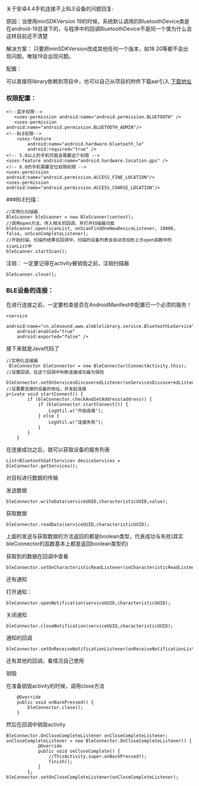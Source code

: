 关于安卓4.4手机连接不上BLE设备的问题回复:

原因：当使用minSDKVersion 19的时候，系统默认调用的BluetoothDevice类是在android-19目录下的，与程序中的回调BluetoothDevice不是同一个类为什么会这样目前还不清楚

解决方案：
只要把minSDKVersion改成其他任何一个版本，如18 20等都不会出现问题。唯独19会出现问题。


配置：

可以直接将library依赖到项目中，也可以自己从项目的附件下载aar引入
[下载地址](https://git.oschina.net/sscl/BleSample/attach_files)


###  权限配置：
```
<!--蓝牙权限-->
   <uses-permission android:name="android.permission.BLUETOOTH" />
   <uses-permission android:name="android.permission.BLUETOOTH_ADMIN"/>
<!--BLE权限-->
    <uses-feature
        android:name="android.hardware.bluetooth_le"
        android:required="true" />
<!-- 5.0以上的手机可能会需要这个权限 -->
<uses-feature android:name="android.hardware.location.gps" />
<!-- 6.0的手机需要定位权限权限 -->
<uses-permission android:name="android.permission.ACCESS_FINE_LOCATION"/>
<uses-permission android:name="android.permission.ACCESS_COARSE_LOCATION"/>
```
###BLE扫描：
```
//实例化扫描器
BleScanner bleScanner = new BleScanner(context);
//调用open方法，传入相关的回调，并打开扫描器功能
bleScanner.open(scanList, onScanFindOneNewDeviceListener, 10000, false, onScanCompleteListener);
//开始扫描，扫描的结果在回调中，扫描的设备列表会自动添加到上方open函数中的scanList中
bleScanner.startScan();
```

注销：
一定要记得在activity被销毁之前，注销扫描器

```
bleScanner.close();
```

### BLE设备的连接：

在进行连接之前，一定要检查是否在AndroidManifest中配置已一个必须的服务！

``` 
<service
    android:name="cn.almsound.www.almblelibrary.service.BluetoothLeService"
    android:enabled="true"
    android:exported="false" />

``` 
接下来就是Java代码了

```
//实例化连接器
 BleConnector bleConnector = new BleConnector(ConnectActivity.this);
//设置回调，在这个回调中判断连接成功最为保险
 bleConnector.setOnServicesDiscoveredListener(onServicesDiscoveredListener);
//设置要连接的设备的地址，并发起连接
private void startConnect() {
        if (bleConnector.checkAndSetAddress(address)) {
            if (bleConnector.startConnect()) {
                LogUtil.w("开始连接");    
            } else {
                LogUtil.w("连接失败");              
            }
        }
    }
```

在连接成功之后，就可以获取设备的服务列表
```
List<BluetoothGattService> deviceServices = bleConnector.getServices();
```

对目标进行数据的传输

发送数据
```
bleConnector.writeData(serviceUUID,characteristicUUID,value);
```

获取数据
```
bleConnector.readData(serviceUUID,characteristicUUID);
```

上面的发送与获取数据的方法返回的都是boolean类型，代表成功与失败(其实bleConnector的函数基本上都是返回boolean类型的)

获取到的数据在回调中查看
```
bleConnector.setOnCharacteristicReadListener(onCharacteristicReadListener);
```

还有通知

打开通知：
```
bleConnector.openNotification(serviceUUID,characteristicUUID);
```

关闭通知
```
bleConnector.closeNotification(serviceUUID,characteristicUUID);
```

通知的回调
```
bleConnector.setOnReceiveNotificationListener(onReceiveNotificationListener);
```

还有其他的回调，看情况自己使用

销毁

在准备销毁activity的时候，调用close方法
```
    @Override
    public void onBackPressed() {
        bleConnector.close();
    }
```

然后在回调中销毁activity
```
BleConnector.OnCloseCompleteListener onCloseCompleteListener;
onCloseCompleteListener = new BleConnector.OnCloseCompleteListener() {
            @Override
            public void onCloseComplete() {
                //ThisActivity.super.onBackPressed();
                finish();
            }
        };
bleConnector.setOnCloseCompleteListener(onCloseCompleteListener);
```